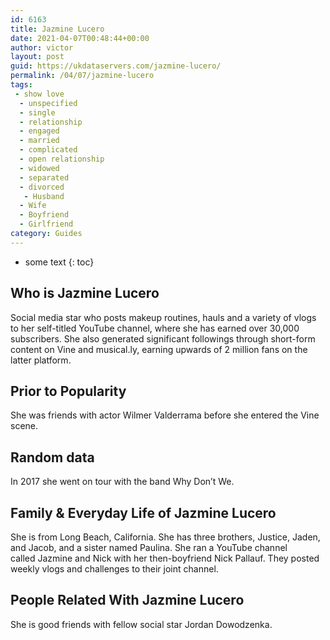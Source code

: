 ```yaml
---
id: 6163
title: Jazmine Lucero
date: 2021-04-07T00:48:44+00:00
author: victor
layout: post
guid: https://ukdataservers.com/jazmine-lucero/
permalink: /04/07/jazmine-lucero
tags:
 - show love
  - unspecified
  - single
  - relationship
  - engaged
  - married
  - complicated
  - open relationship
  - widowed
  - separated
  - divorced
   - Husband
  - Wife
  - Boyfriend
  - Girlfriend
category: Guides
---
```


* some text
{: toc}


## Who is Jazmine Lucero



Social media star who posts makeup routines, hauls and a variety of vlogs to her self-titled YouTube channel, where she has earned over 30,000 subscribers. She also generated significant followings through short-form content on Vine and musical.ly, earning upwards of 2 million fans on the latter platform. 

                
                
                
## Prior to Popularity



She was friends with actor Wilmer Valderrama before she entered the Vine scene. 

                
                
                
## Random data



In 2017 she went on tour with the band Why Don&#8217;t We. 

                
                
                
## Family & Everyday Life of Jazmine Lucero



She is from Long Beach, California. She has three brothers, Justice, Jaden, and Jacob, and a sister named Paulina. She ran a YouTube channel called Jazmine and Nick with her then-boyfriend Nick Pallauf. They posted weekly vlogs and challenges to their joint channel.  

                
                
                
## People Related With Jazmine Lucero



She is good friends with fellow social star Jordan Dowodzenka. 

                
              
            
          
          
          